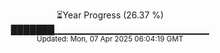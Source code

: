 <p align="center">
⏳Year Progress (26.37 %)<br>
███████▁▁▁▁▁▁▁▁▁▁▁▁▁▁▁▁▁▁▁▁▁▁▁ <br>
<sub>Updated: Mon, 07 Apr 2025 06:04:19 GMT</sub>
</p>

